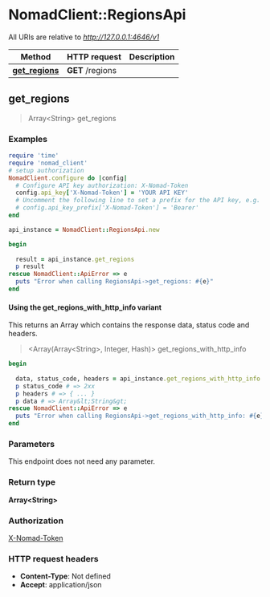 # NomadClient::RegionsApi

All URIs are relative to *http://127.0.0.1:4646/v1*

| Method | HTTP request | Description |
| ------ | ------------ | ----------- |
| [**get_regions**](RegionsApi.md#get_regions) | **GET** /regions |  |


## get_regions

> Array&lt;String&gt; get_regions



### Examples

```ruby
require 'time'
require 'nomad_client'
# setup authorization
NomadClient.configure do |config|
  # Configure API key authorization: X-Nomad-Token
  config.api_key['X-Nomad-Token'] = 'YOUR API KEY'
  # Uncomment the following line to set a prefix for the API key, e.g. 'Bearer' (defaults to nil)
  # config.api_key_prefix['X-Nomad-Token'] = 'Bearer'
end

api_instance = NomadClient::RegionsApi.new

begin
  
  result = api_instance.get_regions
  p result
rescue NomadClient::ApiError => e
  puts "Error when calling RegionsApi->get_regions: #{e}"
end
```

#### Using the get_regions_with_http_info variant

This returns an Array which contains the response data, status code and headers.

> <Array(Array&lt;String&gt;, Integer, Hash)> get_regions_with_http_info

```ruby
begin
  
  data, status_code, headers = api_instance.get_regions_with_http_info
  p status_code # => 2xx
  p headers # => { ... }
  p data # => Array&lt;String&gt;
rescue NomadClient::ApiError => e
  puts "Error when calling RegionsApi->get_regions_with_http_info: #{e}"
end
```

### Parameters

This endpoint does not need any parameter.

### Return type

**Array&lt;String&gt;**

### Authorization

[X-Nomad-Token](../README.md#X-Nomad-Token)

### HTTP request headers

- **Content-Type**: Not defined
- **Accept**: application/json

